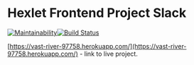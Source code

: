 # Hexlet Frontend Project Slack

[![Maintainability](https://api.codeclimate.com/v1/badges/5cd3ba64134952905e70/maintainability)](https://codeclimate.com/github/koshkarik/project-lvl4-s223/maintainability)[![Build Status](https://travis-ci.org/koshkarik/project-lvl4-s223.svg?branch=master)](https://travis-ci.org/koshkarik/project-lvl4-s223)

[https://vast-river-97758.herokuapp.com/](https://vast-river-97758.herokuapp.com/) - link to live project.